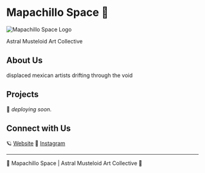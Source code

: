 # Mapachillo Space 🌌

![Mapachillo Space Logo](https://mapachillo.space/mapachillo.png)

Astral Musteloid Art Collective

## About Us

displaced mexican artists drifting through the void

## Projects

🔭 _deploying soon._

## Connect with Us

🪐 [Website](https://mapachillo.space)
💫 [Instagram](https://www.instagram.com/mapachillo.space/)

---

🌠 Mapachillo Space | Astral Musteloid Art Collective 🌠
